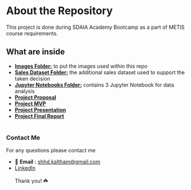 # About the Repository 
This project is done during SDAIA Academy Bootcamp as a part of METIS course requirements.
## What are inside 
- [**Images Folder:**](https://github.com/shhdSU/MTA-Subway-Dataset-Analysis/tree/main/Images) to put the images used within this repo
- [**Sales Dataset Folder:**](https://github.com/shhdSU/MTA-Subway-Dataset-Analysis/tree/main/Sales_Dataset) the additional sales dataset used to support the taken decision 
- [**Jupyter Notebooks Folder:**](https://github.com/shhdSU/MTA-Subway-Dataset-Analysis/tree/main/Jupyter_Notebooks) contains 3 Jupyter Notebook for data analysis
- [**Project Proposal**](https://github.com/shhdSU/MTA-Subway-Dataset-Analysis/blob/main/MTA_Data_Analysis_Proposal.md)
- [**Project MVP**](https://github.com/shhdSU/MTA-Subway-Dataset-Analysis/blob/main/MTA_Subway_Data_Analysis_MVP.md)
- [**Project Presentation**](https://github.com/shhdSU/MTA-Subway-Dataset-Analysis/blob/main/MTA_Data_Analysis_Presentaltion.pdf)
- [**Project Final Report**](https://github.com/shhdSU/MTA-Subway-Dataset-Analysis/blob/main/MTA_Data_Analysis_Final_Report.md)
<br/><br/>
### Contact Me
For any questions please contact me <br/>
- 📧 **Email :** shhd.kaltham@gmail.com <br/>
- [LinkedIn](www.linkedin.com/in/shahad-alkaltham)
<br/><br/>
Thank you! ☘️
